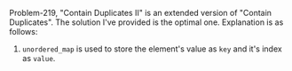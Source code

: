 Problem-219, "Contain Duplicates II" is an extended version of "Contain Duplicates".
The solution I've provided is the optimal one.
Explanation is as follows:
1. `unordered_map` is used to store the element's value as `key` and it's index as `value`.

